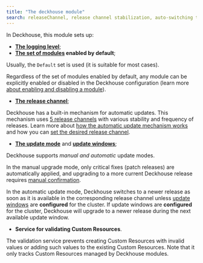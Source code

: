 ```yaml
---
title: "The deckhouse module"
search: releaseChannel, release channel stabilization, auto-switching the release channel
---
```


In Deckhouse, this module sets up:
- **[The logging level](configuration.html#parameters-loglevel)**;
- **[The set of modules](configuration.html#parameters-bundle) enabled by default**;

Usually, the `Default` set is used (it is suitable for most cases).

Regardless of the set of modules enabled by default, any module can be explicitly enabled or disabled in the Deckhouse configuration (learn more [about enabling and disabling a module](../../#enabling-and-disabling-a-module)).
- **[The release channel](configuration.html#parameters-releasechannel)**;

Deckhouse has a built-in mechanism for automatic updates. This mechanism uses [5 release channels](../../deckhouse-release-channels.html) with various stability and frequency of releases. Learn more about [how the automatic update mechanism works](.../deckhouse-faq.html#how-does-the-mechanism-of-automatic-stabilization-of-the-release-channel-work) and how you can [set the desired release channel](.../deckhouse-faq.html#how-do-i-set-the-desired-release-channel).
- **[The update mode](configuration.html#parameters-update-mode)** and **[update windows](configuration.html#parameters-update-windows)**;

Deckhouse supports **manual* and *automatic** update modes.

In the manual upgrade mode, only critical fixes (patch releases) are automatically applied, and upgrading to a more current Deckhouse release requires [manual confirmation](cr.html#deckhouserelease-v1alpha1-approved).

In the automatic update mode, Deckhouse switches to a newer release as soon as it is available in the corresponding release channel unless [update windows](configuration.html#parameters-update-windows) are **configured** for the cluster. If update windows are **configured** for the cluster, Deckhouse will upgrade to a newer release during the next available update window.

- **Service for validating Custom Resources**.

The validation service prevents creating Custom Resources with invalid values or adding such values to the existing Custom Resources. Note that it only tracks Custom Resources managed by Deckhouse modules.
